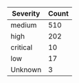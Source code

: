 | Severity | Count |
|----------|-------|
| medium | 510 |
| high | 202 |
| critical | 10 |
| low | 17 |
| Unknown | 3 |

